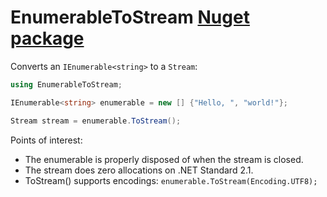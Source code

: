 # EnumerableToStream [Nuget package][nuget]

Converts an ```IEnumerable<string>``` to a ```Stream```:

```csharp
using EnumerableToStream;

IEnumerable<string> enumerable = new [] {"Hello, ", "world!"};

Stream stream = enumerable.ToStream();
```

Points of interest:

* The enumerable is properly disposed of when the stream is closed.
* The stream does zero allocations on .NET Standard 2.1.
* ToStream() supports encodings: ```enumerable.ToStream(Encoding.UTF8);```

[nuget]: https://www.nuget.org/packages/EnumerableToStream/
